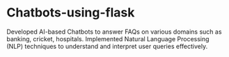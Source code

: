 # Chatbots-using-flask
Developed AI-based Chatbots to answer FAQs on various domains such as banking, cricket, hospitals. Implemented Natural Language Processing (NLP) techniques to understand and interpret user queries effectively.
